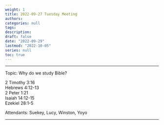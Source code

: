 ```yaml
---
weight: 1
title: 2022-09-27 Tuesday Meeting
authors:
categories: null
tags:
description: 
draft: false
date: "2022-09-29"
lastmod: "2022-10-05"
series: null
toc: true
---
```


<!--more-->
---
Topic:  Why do we study Bible?  

2 Timothy 3:16  
Hebrews 4:12-13  
2 Peter 1:21  
Isaiah 14:12-15  
Ezekiel 28:1-5  


Attendants: Suekey, Lucy, Winston, Yoyo


---


<script>
	var refTagger = {
		settings: {
			bibleVersion: "KJV" /*hlybblsmpshndtn*/
		}
	}; 

	(function(d, t) {
		var n=d.querySelector('[nonce]');
		refTagger.settings.nonce = n && (n.nonce||n.getAttribute('nonce'));
		var g = d.createElement(t), s = d.getElementsByTagName(t)[0];
		g.src = 'https://api.reftagger.com/v2/RefTagger.js';
		g.nonce = refTagger.settings.nonce;
		s.parentNode.insertBefore(g, s);
	}(document, 'script'));
</script>
